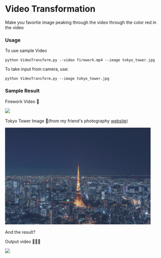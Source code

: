 # Video Transformation
Make you favortie image peaking through the video through the color red in the video

### Usage

To use sample Video

```
python VideoTransform.py --video firework.mp4 --image tokyo_tower.jpg
```

To take input from camera, use:

```
python VideoTransform.py --image tokyo_tower.jpg

```

### Sample Result

Firework Video 🎇

<img src="http://g.recordit.co/l8EA7DhNSB.gif" width="480px">

Tokyo Tower Image 🗼(from my friend's photography [website](http://journeyzrz.com))

<img src="tokyo_tower.jpg" width="480px">

And the result? 

Output video 🔮🔮🔮

<img src="output.gif" width="480px">
